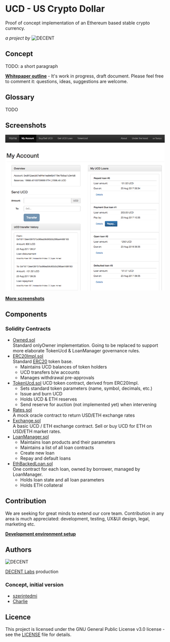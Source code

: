 # UCD - US Crypto Dollar
Proof of concept implementation of an Ethereum based stable crypto currency.

_a project by_ ![DECENT](http://www.decent.org/images/logo-voronoi_120x33.png)

## Concept
TODO: a short paragraph

**[Whitepaper outline](https://docs.google.com/document/d/1LtMlth1yJr0p2TTNwgJM8C0AeaP4JmIhQza2QuuzQ0g/edit?usp=sharing)** - It's work in progress, draft document. Please feel free to comment it: questions, ideas, suggestions are welcome.

## Glossary
TODO

## Screenshots

![My Account screenshot](docs/screenshots/02_myAccount.png)

**[More screenshots](docs/screenshots)**

## Components
### Solidity Contracts
* [Owned.sol](./contracts/Owned.sol)  
  Standard onlyOwner implementation. Going to be replaced to support more elaborate TokenUcd & LoanManager governance rules.
* [ERC20Impl.sol](./contracts/ERC20Impl.sol)  
  Standard [ERC20](https://theethereum.wiki/w/index.php/ERC20_Token_Standard) token base.
  * Maintains UCD balances of token holders
  * UCD transfers b/w accounts
  * Manages withdrawal pre-approvals
* [TokenUcd.sol](./contracts/TokenUcd.sol)
  UCD token contract, derived from ERC20Impl.
  * Sets standard token parameters (name, symbol, decimals, etc.)
  * Issue and burn UCD
  * Holds UCD & ETH reserves
  * Send reserve for auction (not implemented yet) when intervening
* [Rates.sol](./contracts/Rates.sol)  
  A mock oracle contract to return USD/ETH exchange rates
* [Exchange.sol](./contracts/Exchange.sol)  
  A basic UCD / ETH exchange contract. Sell or buy UCD for ETH on USD/ETH market rates.
* [LoanManager.sol](./contracts/LoanManager.sol)  
  * Maintains loan products and their parameters
  * Maintains a list of all loan contracts
  * Create new loan
  * Repay and default loans
* [EthBackedLoan.sol](./contracts/EthBackedLoan.sol)  
  One contract for each loan, owned by borrower, managed by LoanManager.
  * Holds loan state and all loan parameters
  * Holds ETH collateral

 ## Contribution
 We are seeking for great minds to extend our core team. Contribution in any area is much appreciated: development, testing, UX&UI design, legal, marketing etc.


**[Development environment setup](docs/developmentEnvironment.md)**

## Authors
![DECENT](http://www.decent.org/images/logo-voronoi_120x33.png)

[DECENT Labs](http://www.decent.org) production

### Concept, initial version
* [szerintedmi](https://github.com/szerintedmi)
* [Charlie](https://github.com/krosza)

## Licence
This project is licensed under the GNU General Public License v3.0 license - see the [LICENSE](LICENSE) file for details.
